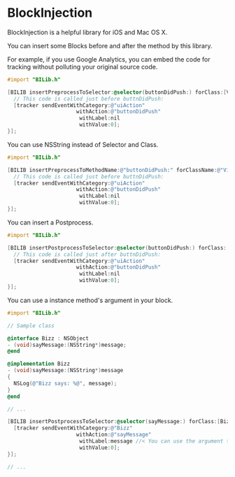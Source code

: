 # BlockInjection

BlockInjection is a helpful library for iOS and Mac OS X.

You can insert some Blocks before and after the method by this library.

For example, if you use Google Analytics,
you can embed the code for tracking without polluting your original source code.

``` objective-c
#import "BILib.h"

[BILIB insertPreprocessToSelector:@selector(buttonDidPush:) forClass:[ViewController class] block:^{
  // This code is called just before buttnDidPush:
  [tracker sendEventWithCategory:@"uiAction"
                      withAction:@"buttonDidPush"
                       withLabel:nil
                       withValue:0];
}];
```

You can use NSString instead of Selector and Class.

``` objective-c
#import "BILib.h"

[BILIB insertPreprocessToMethodName:@"buttonDidPush:" forClassName:@"ViewController" block:^{
  // This code is called just before buttnDidPush:
  [tracker sendEventWithCategory:@"uiAction"
                      withAction:@"buttonDidPush"
                       withLabel:nil
                       withValue:0];
}];
```

You can insert a Postprocess.

``` objective-c
#import "BILib.h"

[BILIB insertPostprocessToSelector:@selector(buttonDidPush:) forClass:[ViewController class] block:^{
  // This code is called just after buttnDidPush:
  [tracker sendEventWithCategory:@"uiAction"
                      withAction:@"buttonDidPush"
                       withLabel:nil
                       withValue:0];
}];
```

You can use a instance method's argument in your block.

``` objective-c
#import "BILib.h"

// Sample class

@interface Bizz : NSObject
- (void)sayMessage:(NSString*)message;
@end 

@implementation Bizz
- (void)sayMessage:(NSString*)message
{
  NSLog(@"Bizz says: %@", message);
}
@end 

// ...

[BILIB insertPostprocessToSelector:@selector(sayMessage:) forClass:[Bizz class] block:^(Bizz* bizz, NSString* message){
  [tracker sendEventWithCategory:@"Bizz"
                      withAction:@"sayMessage"
                       withLabel:message //< You can use the argument that is passed to sayMessage:
                       withValue:0];
}];

// ...
```
